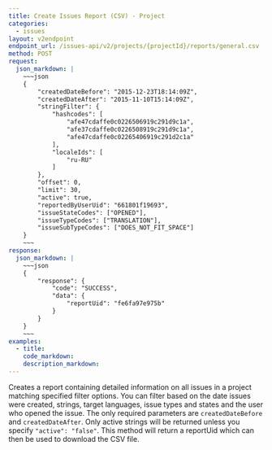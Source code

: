 ```yaml
---
title: Create Issues Report (CSV) - Project
categories:
  - issues
layout: v2endpoint
endpoint_url: /issues-api/v2/projects/{projectId}/reports/general.csv
method: POST
request:
  json_markdown: |
    ~~~json
    {
        "createdDateBefore": "2015-12-23T18:14:09Z",
        "createdDateAfter": "2015-11-10T15:14:09Z",
        "stringFilter": {
            "hashcodes": [
                "afe47cdaffe0c0226506919c291d9c1a",
                "afe37cdaffe0c0226508919c291d9c1a",
                "afe47cdaffe0c02265406919c291d2c1a"
            ],
            "localeIds": [
                "ru-RU"
            ]
        },
        "offset": 0,
        "limit": 30,
        "active": true,
        "reportedByUserUid": "661801f19693",
        "issueStateCodes": ["OPENED"],
        "issueTypeCodes": ["TRANSLATION"],
        "issueSubTypeCodes": ["DOES_NOT_FIT_SPACE"]
    }
    ~~~
response:
  json_markdown: |
    ~~~json
    {
        "response": {
            "code": "SUCCESS",
            "data": {
                "reportUid": "fe6fa97e975b"
            }
        }
    }
    ~~~
examples:
  - title:
    code_markdown:
    description_markdown:
---
```


Creates a report containing detailed information on all issues in a project matching specified filter options. You can filter based on the date issues were created, strings, target languages, issue types and states and the user who opened the issue. The only required parameters are `createdDateBefore` and `createdDateAfter`. Only active strings will be returned unless you specify `"active": "false"`.  This method will return a reportUid which can then be used to download the CSV file.